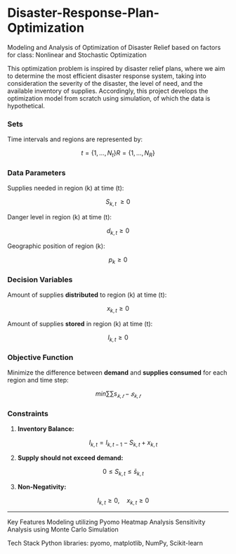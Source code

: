 # Disaster-Response-Plan-Optimization
Modeling and Analysis of Optimization of Disaster Relief based on factors for class: Nonlinear and Stochastic Optimization

This optimization problem is inspired by disaster relief plans, where we aim to determine the most efficient disaster response system, taking into consideration the severity of the disaster, the level of need, and the available inventory of supplies. Accordingly, this project develops the optimization model from scratch using simulation, of which the data is hypothetical.
### **Sets**
Time intervals and regions are represented by:

$$
t = \{1, \ldots, N_t\} 
R = \{1, \ldots, N_R\}
$$

### **Data Parameters**

Supplies needed in region \(k\) at time \(t\):
  
  $$
  S_{k,t}\ \geq 0
  $$

Danger level in region \(k\) at time \(t\):

  $$
  d_{k,t} \geq 0
  $$

Geographic position of region \(k\):

  $$
  p_k \geq 0
  $$


### **Decision Variables**

Amount of supplies **distributed** to region \(k\) at time \(t\):

  $$
  x_{k,t} \geq 0
  $$

Amount of supplies **stored** in region \(k\) at time \(t\):

  $$
  I_{k,t} \geq 0
  $$


### **Objective Function**

Minimize the difference between **demand** and **supplies consumed** for each region and time step:

  $$
  min∑∑s_{𝑘,𝑡}−𝑠_{𝑘,𝑡}
  $$


### **Constraints**

1. **Inventory Balance:**

   $$ 
   I_{k,t} = I_{k,t-1} - S_{k,t} + x_{k,t} 
   $$

2. **Supply should not exceed demand:**

   $$
   0 \leq S_{k,t} \leq \bar{s}_{k,t}
   $$

3. **Non-Negativity:**

   $$
   I_{k,t} \geq 0,\quad x_{k,t} \geq 0
   $$

---

Key Features
Modeling utilizing Pyomo
Heatmap Analysis
Sensitivity Analysis using Monte Carlo Simulation

Tech Stack
Python libraries: pyomo, matplotlib, NumPy, Scikit-learn


